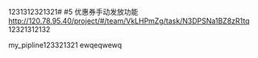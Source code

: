 1231312321321#
#5 优惠券手动发放功能
http://120.78.95.40/project/#/team/VkLHPmZg/task/N3DPSNa1BZ8zR1tq
12321312132


 my_pipline123321321
ewqeqwewq
